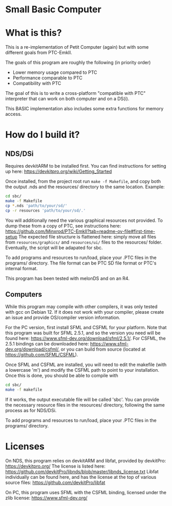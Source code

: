 # Small Basic Computer

# What is this?

This is a re-implementation of Petit Computer (again) but with some different
goals from PTC-EmkII.

The goals of this program are roughly the following (in priority order)
* Lower memory usage compared to PTC
* Performance comparable to PTC
* Compatibility with PTC

The goal of this is to write a cross-platform "compatible with PTC" interpreter
that can work on both computer and on a DS(i).

This BASIC implementation also includes some extra functions for memory access.

# How do I build it?

## NDS/DSi

Requires devkitARM to be installed first. You can find instructions for setting up here: https://devkitpro.org/wiki/Getting_Started

Once installed, from the project root run `make -f Makefile`, and copy both the output .nds and the resources/ directory to the same location. Example:
```sh
cd sbc/
make -f Makefile
cp *.nds 'path/to/your/sd/'
cp -r resources 'path/to/your/sd/.'
```
You will additionally need the various graphical resources not provided. To dump these from a copy of PTC, see instructions here: https://github.com/Minxrod/PTC-EmkII?tab=readme-ov-file#first-time-setup
The expected file structure is flattened here: simply move all files from `resources/graphics/` and `resources/ui/` files to the resources/ folder. Eventually, the script will be adapated for sbc.

To add programs and resources to run/load, place your .PTC files in the programs/ directory. The file format can be PTC SD file format or PTC's internal format.

This program has been tested with melonDS and on an R4.

## Computers

While this program may compile with other compilers, it was only tested with gcc on Debian 12. If it does not work with your compiler, please create an issue and provide OS/compiler version information.

For the PC version, first install SFML and CSFML for your platform. Note that this program was built for SFML 2.5.1, and so the version you need will be found here: https://www.sfml-dev.org/download/sfml/2.5.1/.
For CSFML, the 2.5.1 bindings can be downloaded here: https://www.sfml-dev.org/download/csfml/, or you can build from source (located at https://github.com/SFML/CSFML).

Once SFML and CSFML are installed, you will need to edit the makefile (with a lowercase 'm') and modify the CSFML path to point to your installation. Once this is done, you should be able to compile with
```sh
cd sbc/
make -f makefile
```
If it works, the output executable file will be called 'sbc'. You can provide the necessary resource files in the resources/ directory, following the same process as for NDS/DSi.

To add programs and resources to run/load, place your .PTC files in the programs/ directory.

# Licenses

On NDS, this program relies on devkitARM and libfat, provided by devkitPro: https://devkitpro.org/
The license is listed here: https://github.com/devkitPro/libnds/blob/master/libnds_license.txt
Libfat individually can be found here, and has the license at the top of various source files: https://github.com/devkitPro/libfat

On PC, this program uses SFML with the CSFML binding, licensed under the zlib license: https://www.sfml-dev.org/
